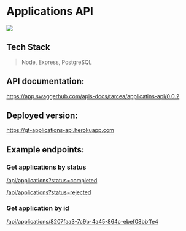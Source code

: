 # Applications API

![](https://cdn.lendo.se/v4/svg/logodark.svg)

## Tech Stack

> Node, Express, PostgreSQL

## API documentation:

https://app.swaggerhub.com/apis-docs/tarcea/applicatins-api/0.0.2

## Deployed version:

https://gt-applications-api.herokuapp.com

## Example endpoints:

### Get applications by status

[/api/applications?status=completed](https://gt-applications-api.herokuapp.com/api/applications?status=completed)

[/api/applications?status=rejected](https://gt-applications-api.herokuapp.com/api/applications?status=rejected)

### Get application by id

[/api/applications/8207faa3-7c9b-4a45-864c-ebef08bbffe4
](https://gt-applications-api.herokuapp.com/api/applications/8207faa3-7c9b-4a45-864c-ebef08bbffe4)
